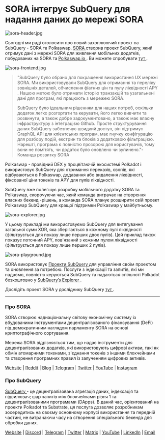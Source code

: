 # SORA інтегрує SubQuery для надання даних до мережі SORA

![sora-header.jpg](https://miro.medium.com/max/1400/1*fPPW0DsynIt9QpvK4ZrsUA.jpeg)

Сьогодні ми раді оголосити про новий захоплюючий проект на SubQuery - SORA та Polkaswap. [ SORA ](https://sora.org/) створив проект SubQuery, який отримує дані з мережі SORA для живлення мобільних додатків, побудованих на SORA та [ Polkaswap.io ](http://polkaswap.io/). Ви можете спробувати [ тут ](https://explorer.subquery.network/subquery/sora-xor/sora).

![sora-frontend.jpg](https://miro.medium.com/max/1400/1*pq0U6wsutlf8rjXqq7i2BQ.jpeg)

> "SubQuery було обрано для покращення використання UX мережі SORA. Ми використовували SubQuery для отримання та переліку зовнішніх деталей, обчислення фіатних цін та пулу ліквідності APY . Нашою метою було отримати історію транзакцій та узагальнені дані для програм, які працюють з мережею SORA.
> 
> SubQuery було ідеальним рішенням для наших потреб, оскільки додаток легко розгортати та керувати, його легко вивчити та розвинути, а також добре задокументовано, а також має власну інфраструктуру з інтеграцією Github. Просте структурування даних SubQuery забезпечує швидкий доступ, він підтримує GraphQL API для клієнтських програм, має гнучку конфігурацію для розбору подій, екстрин та блоків з додатковою фільтрацією. Нарешті, програма є повністю прозорою для користувачів, тому вони не помітять, чи додаток було оновлено чи зупинено."- Команда розвитку SORA

Polkaswap - провідний DEX у процвітаючій екосистемі Polkadot і використовує SubQuery для отримання переказів, свопів, які відбуваються в Polkaswap, додавання або видалення ліквідності, фіксованої ціни токенів та APY для пулів ліквідності.

SubQuery вже полегшує розробку мобільного додатку SORA та Polkaswap, скорочуючи час, який команда витрачає на створення власних бекенд -рішень, а команда SORA планує розширити свій проект Polkaswap SubQuery для кращої підтримки Polkaswap у майбутньому.

![sora-explorer.jpg](https://miro.medium.com/max/1400/1*vjdjmmffvJ7zfOQyxo0ZAA.jpeg)

У цьому прикладі ми використовуємо SubQuery для витягування загальної суми XOR, яка зберігається в кожному пулі ліквідності (фільтрується для показу лише перших двох пулів). Цей приклад також показує поточний APY, пов'язаний з кожним пулом ліквідності (фільтрується для показу лише перших 2 пулів).

![sora-playground.jpg](https://miro.medium.com/max/1400/1*oTh-ajGfG1oEhYdvqo12tQ.jpeg)

SORA використовує [ Проекти SubQuery ](https://project.subquery.network/) для управління своїм проектом та оновлення за потребою. Послуги з індексації та запитів, які ми надаємо, повністю керуються SubQuery та надаються спільноті Polkadot безкоштовно у [ SubQuery’s Explorer ](https://explorer.subquery.network/).

Дослідіть проект SORA у досліднику SubQuery [ тут ](https://explorer.subquery.network/subquery/sora-xor/sora).

---

### Про SORA

SORA створює наднаціональну світову економічну систему із вбудованими інструментами децентралізованого фінансування (DeFi) під демократичним наглядом парламенту SORA на основі криптографічного сортування.

Мережа SORA відрізняється тим, що надає інструменти для децентралізованих додатків, які використовують цифрові активи, такі як обмін атомарними токенами, з'єднання токенів з іншими блокчейнами та створення програмних правил із залученням цифрових активів.

[Website](https://sora.org/) | [Reddit](https://www.reddit.com/r/SORA/) | [Blog](https://sora.org/blog) | [Telegram](https://t.me/sora_xor) | [Twitter](https://twitter.com/sora_xor) | [YouTube](https://youtube.com/sora_xor) | [Instagram](https://instagram.com/sora_xor)

### Про SubQuery

[ SubQuery ](https://subquery.network/) - це децентралізована агрегація даних, індексація та підсилювач; шар запитів між блокчейнами рівня 1 та децентралізованими програмами (DApps). В даний час, орієнтований на проекти Polkadot та Substrate, ця послуга дозволяє розробникам зосередитись на своєму основному корпусі використання та передній частині, не витрачаючи часу на створення спеціального бекенда для обробки даних.

[Website](https://subquery.network/) | [Discord](https://discord.com/invite/78zg8aBSMG) | [Telegram](https://t.me/subquerynetwork) | [Twitter](https://twitter.com/subquerynetwork) | [Matrix](https://matrix.to/#/#subquery:matrix.org) | [YouTube](https://www.youtube.com/channel/UCi1a6NUUjegcLHDFLr7CqLw) | [LinkedIn](https://www.linkedin.com/company/subquery) | [Email](mailto:hello@subquery.network)